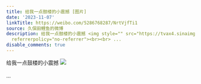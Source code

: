 ```yaml
---
title: 给我一点鼓楼的小震撼 [图片]
date: '2023-11-07'
linkTitle: https://weibo.com/5286768287/NrtVjfTi1
source: 久保田鲤鱼的微博
description: 给我一点鼓楼的小震撼 <img style="" src="https://tvax4.sinaimg.cn/large/005LMJWfgy1hjmorywifbj31400u0dol.jpg"
  referrerpolicy="no-referrer"><br><br> ...
disable_comments: true
---
```

给我一点鼓楼的小震撼 <img style="" src="https://tvax4.sinaimg.cn/large/005LMJWfgy1hjmorywifbj31400u0dol.jpg" referrerpolicy="no-referrer"><br><br> ...